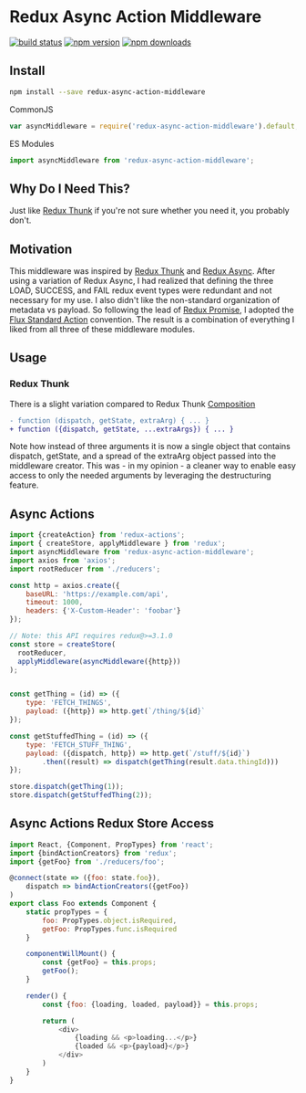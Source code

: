 Redux Async Action Middleware
===================

[![build status](https://img.shields.io/travis/nharris85/redux-async-action-middleware/master.svg?style=flat-square)](https://travis-ci.org/nharris85/redux-async-action-middleware)
[![npm version](https://img.shields.io/npm/v/redux-async-action-middleware.svg?style=flat-square)](https://www.npmjs.com/packageredux-async-action-middleware)
[![npm downloads](https://img.shields.io/npm/dm/redux-async-action-middleware.svg?style=flat-square)](https://www.npmjs.com/package/redux-async-action-middleware)


## Install

```bash
npm install --save redux-async-action-middleware
```

CommonJS

```js
var asyncMiddleware = require('redux-async-action-middleware').default;
```

ES Modules
```js
import asyncMiddleware from 'redux-async-action-middleware';
```

## Why Do I Need This?

Just like [Redux Thunk](https://raw.githubusercontent.com/gaearon/redux-thunk) if you're not sure whether you need it, you probably don't.

## Motivation

This middleware was inspired by [Redux Thunk](https://raw.githubusercontent.com/gaearon/redux-thunk) and [Redux Async](https://github.com/symbiont-io/redux-async). After using a variation of Redux Async, I had realized that defining the three LOAD, SUCCESS, and FAIL redux event types were redundant and not necessary for my use. I also didn't like the non-standard organization of metadata vs payload. So following the lead of [Redux Promise](https://github.com/acdlite/redux-promise), I adopted the [Flux Standard Action](https://github.com/acdlite/flux-standard-action) convention. The result is a combination of everything I liked from all three of these middleware modules.

## Usage

### Redux Thunk

There is a slight variation compared to Redux Thunk [Composition](https://github.com/gaearon/redux-thunk#composition)

```diff
- function (dispatch, getState, extraArg) { ... }
+ function ({dispatch, getState, ...extraArgs}) { ... }
```

Note how instead of three arguments it is now a single object that contains dispatch, getState, and a spread of the extraArg object passed into the middleware creator. This was - in my opinion - a cleaner way to enable easy access to only the needed arguments by leveraging the destructuring feature.

## Async Actions

```js
import {createAction} from 'redux-actions';
import { createStore, applyMiddleware } from 'redux';
import asyncMiddleware from 'redux-async-action-middleware';
import axios from 'axios';
import rootReducer from './reducers';

const http = axios.create({
    baseURL: 'https://example.com/api',
    timeout: 1000,
    headers: {'X-Custom-Header': 'foobar'}
});

// Note: this API requires redux@>=3.1.0
const store = createStore(
  rootReducer,
  applyMiddleware(asyncMiddleware({http}))
);


const getThing = (id) => ({
    type: 'FETCH_THINGS',
    payload: ({http}) => http.get(`/thing/${id}`
});

const getStuffedThing = (id) => ({
    type: 'FETCH_STUFF_THING',
    payload: ({dispatch, http}) => http.get(`/stuff/${id}`)
        .then((result) => dispatch(getThing(result.data.thingId)))
});

store.dispatch(getThing(1));
store.dispatch(getStuffedThing(2));
```

## Async Actions Redux Store Access

```js
import React, {Component, PropTypes} from 'react';
import {bindActionCreators} from 'redux';
import {getFoo} from './reducers/foo';

@connect(state => ({foo: state.foo}),
    dispatch => bindActionCreators({getFoo})
)
export class Foo extends Component {
    static propTypes = {
        foo: PropTypes.object.isRequired,
        getFoo: PropTypes.func.isRequired
    }

    componentWillMount() {
        const {getFoo} = this.props;
        getFoo();
    }

    render() {
        const {foo: {loading, loaded, payload}} = this.props;

        return (
            <div>
                {loading && <p>loading...</p>}
                {loaded && <p>{payload}</p>}
            </div>
        )
    }
}
```

